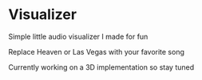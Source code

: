 # Visualizer
Simple little audio visualizer I made for fun

Replace Heaven or Las Vegas with your favorite song

Currently working on a 3D implementation so stay tuned
